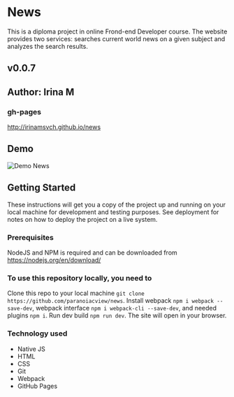# News
This is a diploma project in online Frond-end Developer course. The website provides two services: searches current world news on a given subject and analyzes the search results.

## v0.0.7

## Author: Irina M

### gh-pages
http://irinamsvch.github.io/news

## Demo 
![Demo News](../master/demo.gif)

## Getting Started
These instructions will get you a copy of the project up and running on your local machine for development and testing purposes. See deployment for notes on how to deploy the project on a live system.

### Prerequisites
NodeJS and NPM is required and can be downloaded from https://nodejs.org/en/download/

### To use this repository locally, you need to
Clone this repo to your local machine `git clone https://github.com/paranoiacview/news`.
Install webpack `npm i webpack --save-dev`, webpack interface `npm i webpack-cli --save-dev`, and needed plugins `npm i`.
Run dev build `npm run dev`.
The site will open in your browser.

### Technology used
- Native JS
- HTML
- CSS
- Git
- Webpack
- GitHub Pages

